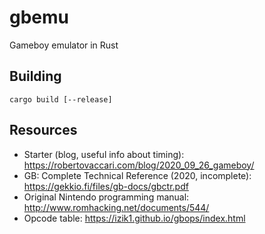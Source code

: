 # gbemu

Gameboy emulator in Rust

## Building
`cargo build [--release]`

## Resources

* Starter (blog, useful info about timing): https://robertovaccari.com/blog/2020_09_26_gameboy/
* GB: Complete Technical Reference (2020, incomplete): https://gekkio.fi/files/gb-docs/gbctr.pdf
* Original Nintendo programming manual: http://www.romhacking.net/documents/544/
* Opcode table: https://izik1.github.io/gbops/index.html
